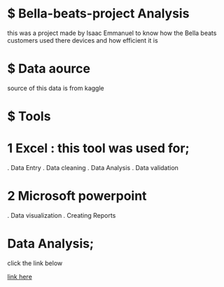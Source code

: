 # $ Bella-beats-project Analysis
this was a project made by Isaac Emmanuel to know how the Bella beats customers used there devices and how efficient it is
# $ Data aource 
source of this data is from kaggle
# $ Tools 
# 1 Excel : this tool was used for;
. Data Entry
. Data cleaning
. Data Analysis
. Data validation 
# 2 Microsoft powerpoint
. Data visualization
. Creating Reports
# Data Analysis;
click the link below

[link here](https://docs.google.com/presentation/d/e/2PACX-1vQGfE1JI_W-yYU76WgabXc8WheEfQMFMQ3nZKrOYTOEgtKbjM4OmAFVcwhHrZsV8t2BqlD7GBDC6-nn/pub?start=true&loop=true&delayms=3000&slide=id.p)

